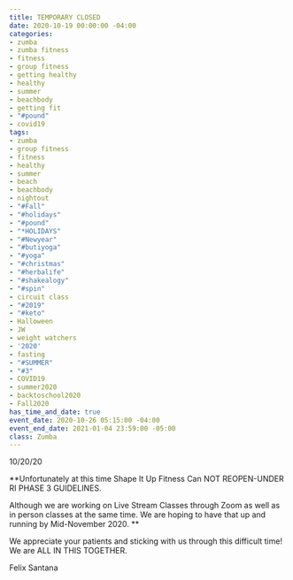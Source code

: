 ```yaml
---
title: TEMPORARY CLOSED
date: 2020-10-19 00:00:00 -04:00
categories:
- zumba
- zumba fitness
- fitness
- group fitness
- getting healthy
- healthy
- summer
- beachbody
- getting fit
- "#pound"
- covid19
tags:
- zumba
- group fitness
- fitness
- healthy
- summer
- beach
- beachbody
- nightout
- "#Fall"
- "#holidays"
- "#pound"
- "*HOLIDAYS"
- "#Newyear"
- "#butiyoga"
- "#yoga"
- "#christmas"
- "#herbalife"
- "#shakealogy"
- "#spin"
- circuit class
- "#2019"
- "#keto"
- Halloween
- JW
- weight watchers
- '2020'
- fasting
- "#SUMMER"
- "#3"
- COVID19
- summer2020
- backtoschool2020
- Fall2020
has_time_and_date: true
event_date: 2020-10-26 05:15:00 -04:00
event_end_date: 2021-01-04 23:59:00 -05:00
class: Zumba
---
```


10/20/20

**Unfortunately at this time Shape It Up Fitness Can NOT REOPEN-UNDER RI PHASE 3 GUIDELINES. 

Although we are working on Live Stream Classes through Zoom as well as in person classes at the same time. We are hoping to have that up and running by Mid-November 2020.
**

We appreciate your patients and sticking with us through this difficult time! We are ALL IN THIS TOGETHER.

Felix Santana
